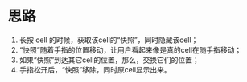 
# 思路
1. 长按 cell 的时候，获取该cell的“快照”，同时隐藏该cell；
2. “快照”随着手指的位置移动，让用户看起来像是真的cell在随手指移动；
3. 如果“快照”到达其它cell的位置，那么，交换它们的位置；
4. 手指松开后，“快照”移除，同时原cell显示出来。

